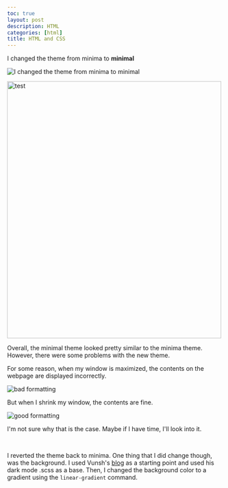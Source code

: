 ```yaml
---
toc: true
layout: post
description: HTML
categories: [html]
title: HTML and CSS
---
```


I changed the theme from minima to **minimal**

![]({{site.baseurl}}/images/minimal_theme.png "I changed the theme from minima to minimal")

<img src="https://lwu1822.github.io/CSP-fastpages/images/minimal_theme.png" alt="test" width="500" height="600">

Overall, the minimal theme looked pretty similar to the minima theme. However, there were some problems with the new theme. 

For some reason, when my window is maximized, the contents on the webpage are displayed incorrectly.

![]({{site.baseurl}}/images/wack.png "bad formatting")


But when I shrink my window, the contents are fine.

![]({{site.baseurl}}/images/normal.png "good formatting")



I'm not sure why that is the case. Maybe if I have time, I'll look into it. 

<br>

I reverted the theme back to minima. One thing that I did change though, was the background. I used Vunsh's [blog](https://vunsh.github.io/blogging/fastpages/jupyter/darkmode/2022/08/30/22-Darkmode.html) as a starting point and used his dark mode .scss as a base. Then, I changed the background color to a gradient using the `linear-gradient` command. 